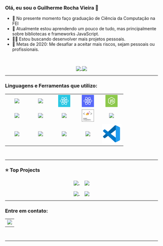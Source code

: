 ### Olá, eu sou o Guilherme Rocha Vieira 👋

- 📖 No presente momento faço graduação de Ciência da Computação na FEI
- 🌱 Atualmente estou aprendendo um pouco de tudo, mas principalmente sobre bibliotecas e frameworks JavaScript.
- 🦸‍♂️ Estou buscando desenvolver mais projetos pessoais.
- 🥅 Metas de 2020: Me desafiar a aceitar mais riscos, sejam pessoais ou profissionais.

<br/>

<p align="center">
  <a href="https://github.com/anuraghazra/github-readme-stats">
    <img
      align="center"
      src="https://github-readme-stats.vercel.app/api/top-langs/?username=grochavieira&layout=compact&hide_border=true&title_color=33ff&icon_color=ff3366&theme=radical"
    />
  </a>
  <a href="https://github.com/anuraghazra/github-readme-stats">
    <img
      align="center"
      height="165"
      src="https://github-readme-stats.vercel.app/api?username=grochavieira&show_icons=true&hide_border=true&title_color=33ff&icon_color=ff3366&theme=radical"
    />
  </a>
</p>


---

### Linguagens e Ferramentas que utilizo:

<table align="center" width="100%">
  <tr align="center">
    
  <td width="20%">
    <img src="https://img.icons8.com/color/48/000000/javascript.png"/>
  </td>  
  
  <td width="20%">
    <img src="https://img.icons8.com/color/48/000000/typescript.png"/>
  </td>
   
  <td width="20%">
    <img src="https://github.com/abner-starkasty/abner-starkasty/blob/master/assets/icon-react.svg" width="40" height="40"/>
  </td>
  
  <td width="20%">
    <img src="https://github.com/abner-starkasty/abner-starkasty/blob/master/assets/icon-react-native.svg" width="40" height="40"/>
  </td>

  <td width="20%">
    <img src="https://github.com/abner-starkasty/abner-starkasty/blob/master/assets/icon-nodejs.svg" width="40" height="40"/>
  </td>
  </tr>
  
  
  <tr align="center">
  
  <td width="20%">
    <img src="https://img.icons8.com/color/48/000000/html-5.png"/>
  </td>
  
  <td width="20%">
    <img src="https://img.icons8.com/color/48/000000/css3.png"/>
  </td>
  
  <td width="20%">
    <img src="https://img.icons8.com/color/48/000000/sass.png"/>
  </td>
  
  <td width="20%">
    <img src="https://raw.githubusercontent.com/github/explore/80688e429a7d4ef2fca1e82350fe8e3517d3494d/topics/styled-components/styled-components.png" width="40" height="40"/>
  </td>
  
  
  <td width="20%">
    <img src="https://img.icons8.com/color/48/000000/python.png"/>
  </td>
  
  </tr>
  
  
  <tr align="center">
  
  <td width="20%">
    <img src="https://img.icons8.com/color/48/000000/sql.png"/>
  </td>
  
  <td width="20%">
    <img src="https://img.icons8.com/color/48/000000/mongodb.png"/>
  </td>
  
  <td width="20%">
    <img src="https://img.icons8.com/color/48/000000/postgreesql.png"/>
  </td>
  
  <td width="20%">
    <img src="https://img.icons8.com/color/48/000000/git.png"/>
  </td>
  
  <td width="20%">
    <img src="https://github.com/abner-starkasty/abner-starkasty/blob/master/assets/icon-vscode.svg"/>
  </td>
  
  
  </tr>
  
</table>

<a href="#" target="_blank">
</a>

<br />

---

### ⭐ Top Projects

<p align="center">
  <a href="https://github.com/grochavieira/EntityEditor">
    <img align="center" src="https://github-readme-stats.vercel.app/api/pin/?username=grochavieira&repo=EntityEditor&hide_border=true&title_color=33ff&icon_color=ff3366&theme=radical" />
  </a>
  &nbsp; &nbsp;
  <a href="https://github.com/grochavieira/RecreationalClub">
    <img align="center" src="https://github-readme-stats.vercel.app/api/pin/?username=grochavieira&repo=RecreationalClub&hide_border=true&title_color=33ff&icon_color=ff3366&theme=radical" />
  </a>

  <br />
  <br />

  <a href="https://github.com/grochavieira/InventoryControl">
    <img align="center" src="https://github-readme-stats.vercel.app/api/pin/?username=grochavieira&repo=InventoryControl&hide_border=true&title_color=33ff&icon_color=ff3366&theme=radical" />
  </a>
  &nbsp; &nbsp;
  <a href="https://github.com/grochavieira/InstagramClone">
    <img align="center" src="https://github-readme-stats.vercel.app/api/pin/?username=grochavieira&repo=InstagramClone&hide_border=true&title_color=33ff&icon_color=ff3366&theme=radical" />
  </a>
</p>

---

### Entre em contato:

<table align="center" width="20%">
  <tr align="center">
    
  <td width="100%">
    <a href="https://www.linkedin.com/in/grochavieira/">
    <img src="https://img.icons8.com/color/48/000000/linkedin.png"/>
    </a>
  </td>  
  
  </tr>
  
</table>

<br />

---
